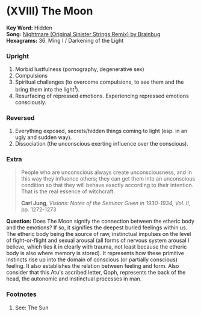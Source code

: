 # (XVIII) The Moon

**Key Word:** Hidden  
**Song:** [Nightmare (Original Sinister Strings Remix) by Brainbug](https://www.youtube.com/watch?v=bvsqEFWZ9tw)  
**Hexagrams:** 36. Ming I / Darkening of the Light



### Upright

1) Morbid lustfulness (pornography, degenerative sex)
2) Compulsions
3) Spiritual challenges (to overcome compulsions, to see them and the bring them into the light<sup>1</sup>).
4) Resurfacing of repressed emotions. Experiencing repressed emotions consciously.



### Reversed

1) Everything exposed, secrets/hidden things coming to light (esp. in an ugly and sudden way).
2) Dissociation (the unconscious exerting influence over the conscious).



### Extra

>People who are unconscious always create unconsciousness, and in this way they influence others; they can get them into an unconscious condition so that they will behave exactly according to their intention. That is the real essence of witchcraft.
>
>**Carl Jung**, *Visions: Notes of the Seminar Given in 1930-1934, Vol. II*, pp. 1272-1273

**Question:** Does The Moon signify the connection between the etheric body and the emotions? If so, it signifies the deepest buried feelings within us. The etheric body being the source of raw, instinctual impulses on the level of fight-or-flight and sexual arousal (all forms of nervous system arousal I believe, which ties it in clearly with trauma, not least because the etheric body is also where memory is stored). It represents how these primitive instincts rise up into the domain of conscious (or partially conscious) feeling. It also establishes the relation between feeling and form. Also consider that this Atu's ascribed letter, Qoph, represents the back of the head, the autonomic and instinctual processes in man.



### Footnotes

1. See: The Sun


